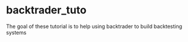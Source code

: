 # backtrader_tuto

The goal of these tutorial is to help using backtrader to build backtesting systems
